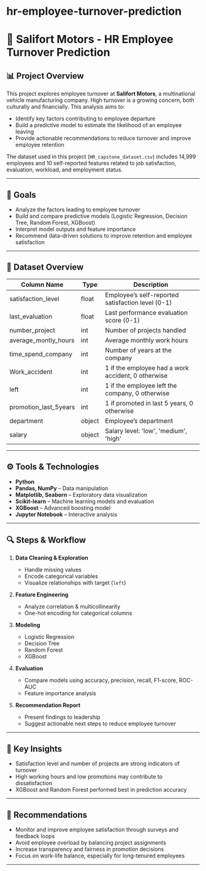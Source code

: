 # hr-employee-turnover-prediction
# 🚗 Salifort Motors - HR Employee Turnover Prediction

## 📊 Project Overview

This project explores employee turnover at **Salifort Motors**, a multinational vehicle manufacturing company. High turnover is a growing concern, both culturally and financially. This analysis aims to:
- Identify key factors contributing to employee departure
- Build a predictive model to estimate the likelihood of an employee leaving
- Provide actionable recommendations to reduce turnover and improve employee retention

The dataset used in this project (`HR_capstone_dataset.csv`) includes 14,999 employees and 10 self-reported features related to job satisfaction, evaluation, workload, and employment status.

---

## 🧠 Goals

- Analyze the factors leading to employee turnover
- Build and compare predictive models (Logistic Regression, Decision Tree, Random Forest, XGBoost)
- Interpret model outputs and feature importance
- Recommend data-driven solutions to improve retention and employee satisfaction

---

## 📁 Dataset Overview

| Column Name         | Type   | Description                                                     |
|---------------------|--------|-----------------------------------------------------------------|
| satisfaction_level  | float  | Employee’s self-reported satisfaction level (0-1)              |
| last_evaluation     | float  | Last performance evaluation score (0-1)                        |
| number_project      | int    | Number of projects handled                                     |
| average_montly_hours| int    | Average monthly work hours                                     |
| time_spend_company  | int    | Number of years at the company                                 |
| Work_accident       | int    | 1 if the employee had a work accident, 0 otherwise             |
| left                | int    | 1 if the employee left the company, 0 otherwise                |
| promotion_last_5years | int  | 1 if promoted in last 5 years, 0 otherwise                     |
| department          | object | Employee’s department                                          |
| salary              | object | Salary level: 'low', 'medium', 'high'                         |

---

## ⚙️ Tools & Technologies

- **Python**
- **Pandas, NumPy** – Data manipulation
- **Matplotlib, Seaborn** – Exploratory data visualization
- **Scikit-learn** – Machine learning models and evaluation
- **XGBoost** – Advanced boosting model
- **Jupyter Notebook** – Interactive analysis

---

## 🔍 Steps & Workflow

1. **Data Cleaning & Exploration**
   - Handle missing values
   - Encode categorical variables
   - Visualize relationships with target (`left`)

2. **Feature Engineering**
   - Analyze correlation & multicollinearity
   - One-hot encoding for categorical columns

3. **Modeling**
   - Logistic Regression
   - Decision Tree
   - Random Forest
   - XGBoost

4. **Evaluation**
   - Compare models using accuracy, precision, recall, F1-score, ROC-AUC
   - Feature importance analysis

5. **Recommendation Report**
   - Present findings to leadership
   - Suggest actionable next steps to reduce employee turnover

---

## 📌 Key Insights

- Satisfaction level and number of projects are strong indicators of turnover
- High working hours and low promotions may contribute to dissatisfaction
- XGBoost and Random Forest performed best in prediction accuracy

---

## 📝 Recommendations

- Monitor and improve employee satisfaction through surveys and feedback loops
- Avoid employee overload by balancing project assignments
- Increase transparency and fairness in promotion decisions
- Focus on work-life balance, especially for long-tenured employees

---


